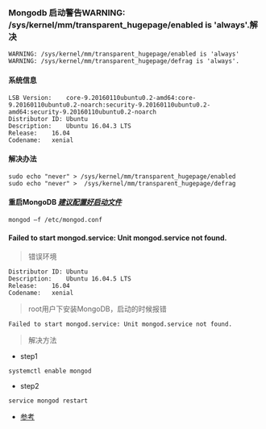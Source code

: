 ### Mongodb 启动警告WARNING: /sys/kernel/mm/transparent_hugepage/enabled is 'always'.解决
```
WARNING: /sys/kernel/mm/transparent_hugepage/enabled is 'always'
WARNING: /sys/kernel/mm/transparent_hugepage/defrag is 'always'.
```
#### 系统信息

```
LSB Version:	core-9.20160110ubuntu0.2-amd64:core-9.20160110ubuntu0.2-noarch:security-9.20160110ubuntu0.2-amd64:security-9.20160110ubuntu0.2-noarch
Distributor ID:	Ubuntu
Description:	Ubuntu 16.04.3 LTS
Release:	16.04
Codename:	xenial
```

#### 解决办法

```
sudo echo "never" > /sys/kernel/mm/transparent_hugepage/enabled
sudo echo "never" >  /sys/kernel/mm/transparent_hugepage/defrag
```

#### 重启MongoDB _[建议配置好启动文件](https://blog.csdn.net/composurext/article/details/79900676)_
    
```
mongod –f /etc/mongod.conf

```
#### Failed to start mongod.service: Unit mongod.service not found.
> 错误环境
```
Distributor ID:	Ubuntu
Description:	Ubuntu 16.04.5 LTS
Release:	16.04
Codename:	xenial
```
> root用户下安装MongoDB，启动的时候报错
```
Failed to start mongod.service: Unit mongod.service not found.
```
> 解决方法
+ step1
```
systemctl enable mongod

```
+ step2
```
service mongod restart
```
+ [参考](https://askubuntu.com/questions/921753/failed-to-start-mongod-service-unit-mongod-service-not-found)